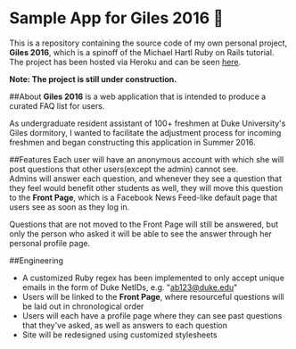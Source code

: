 # Sample App for Giles 2016 :whale:
This is a repository containing the source code of my own personal project, **Giles 2016**, which is a spinoff of
the Michael Hartl Ruby on Rails tutorial. The project has been hosted via Heroku and can be seen [here](https://guarded-wave-57585.herokuapp.com/).

**Note: The project is still under construction.**

##About
**Giles 2016** is a web application that is intended to produce a curated FAQ list for users.

As undergraduate resident assistant of 100+ freshmen at Duke University's Giles dormitory, 
I wanted to facilitate the adjustment process for incoming freshmen and began constructing this application in Summer 2016.

##Features
Each user will have an anonymous account with which she will post questions that other users(except the admin) cannot see.      
Admins will answer each question, and whenever they see a question that they feel would benefit other students as well,
they will move this question to the **Front Page**, which is a Facebook News Feed-like default page that users see as soon as they log in.

Questions that are not moved to the Front Page will still be answered, but only the person who asked it will be able to see the answer
through her personal profile page.

##Engineering
+ A customized Ruby regex has been implemented to only accept unique emails in the form of Duke NetIDs, e.g. "ab123@duke.edu"
+ Users will be linked to the **Front Page**, where resourceful questions will be laid out in chronological order
+ Users will each have a profile page where they can see past questions that they've asked, as well as answers to each question
+ Site will be redesigned using customized stylesheets